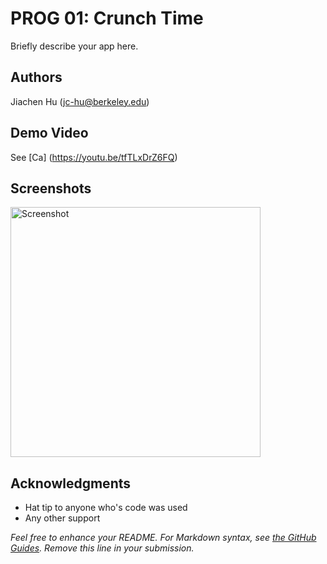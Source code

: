 # PROG 01: Crunch Time

Briefly describe your app here.

## Authors

Jiachen Hu ([jc-hu@berkeley.edu](mailto:jc-hu@berkeley.edu))

## Demo Video

See [Ca] (https://youtu.be/tfTLxDrZ6FQ)

## Screenshots

<img src="screenshots/main.png" height="400" alt="Screenshot"/>

## Acknowledgments

* Hat tip to anyone who's code was used
* Any other support

*Feel free to enhance your README. For Markdown syntax, see [the GitHub Guides](https://guides.github.com/features/mastering-markdown/). Remove this line in your submission.*
